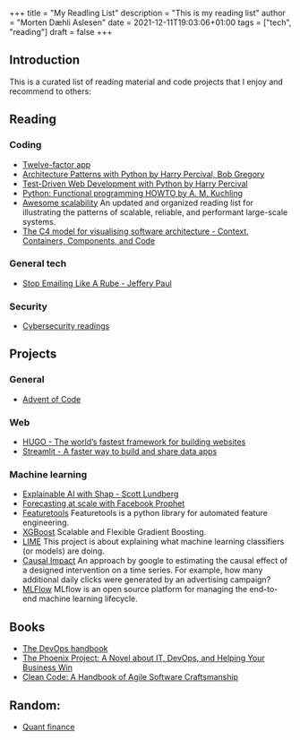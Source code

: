 +++
title = "My Readling List"
description = "This is my reading list"
author = "Morten Dæhli Aslesen"
date = 2021-12-11T19:03:06+01:00
tags = ["tech", "reading"]
draft = false
+++

## Introduction

This is a curated list of reading material and code projects that I enjoy and recommend to others:

## Reading

### Coding

- [Twelve-factor app](https://12factor.net/)
- [Architecture Patterns with Python by Harry Percival, Bob Gregory](https://www.cosmicpython.com/book/preface.html)
- [Test-Driven Web Development with Python by Harry Percival](https://www.obeythetestinggoat.com/pages/book.html#toc)
- [Python: Functional programming HOWTO by A. M. Kuchling](https://docs.python.org/3/howto/functional.html)
- [Awesome scalability](https://github.com/binhnguyennus/awesome-scalability) An updated and organized reading list for illustrating the patterns of scalable, reliable, and performant large-scale systems.
- [The C4 model for visualising software architecture - Context, Containers, Components, and Code](https://c4model.com/)
### General tech

- [Stop Emailing Like A Rube - Jeffery Paul](https://sneak.berlin/20201029/stop-emailing-like-a-rube/)

### Security

- [Cybersecurity readings](https://github.com/mortendaehli/Cybersecurity)

## Projects

### General
- [Advent of Code](https://adventofcode.com/)

### Web
- [HUGO - The world’s fastest framework for building websites](https://gohugo.io/)
- [Streamlit - A faster way to build and share data apps](https://streamlit.io/)

### Machine learning
- [Explainable AI with Shap - Scott Lundberg](https://github.com/slundberg/shap)
- [Forecasting at scale with Facebook Prophet](https://facebook.github.io/prophet/)
- [Featuretools](https://github.com/FeatureLabs/featuretools) Featuretools is a python library for automated feature engineering.
- [XGBoost](https://xgboost.ai/) Scalable and Flexible Gradient Boosting.
- [LIME](https://github.com/marcotcr/lime) This project is about explaining what machine learning classifiers (or models) are doing.
- [Causal Impact](https://github.com/dafiti/causalimpact) An approach by google to estimating the causal effect of a designed intervention on a time series. For example, how many additional daily clicks were generated by an advertising campaign?
- [MLFlow](https://www.mlflow.org/docs/latest/index.html) MLflow is an open source platform for managing the end-to-end machine learning lifecycle.

## Books
- [The DevOps handbook](https://www.oreilly.com/library/view/the-devops-handbook/9781457191381/)
- [The Phoenix Project: A Novel about IT, DevOps, and Helping Your Business Win](https://www.amazon.com/Phoenix-Project-DevOps-Helping-Business/dp/0988262592)
- [Clean Code: A Handbook of Agile Software Craftsmanship](https://www.amazon.com/Clean-Code-Handbook-Software-Craftsmanship/dp/0132350882)

## Random:
- [Quant finance](https://github.com/wilsonfreitas/awesome-quant)
